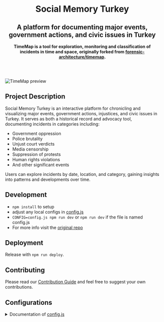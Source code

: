 <h1 align="center">Social Memory Turkey</h1>

<h2 align="center">
	A platform for documenting major events, government actions, and civic issues in Turkey
</h2>

<p align="center">
<strong>
	TimeMap is a tool for exploration, monitoring and classification of incidents in time and space, originally forked from <a href="https://github.com/forensic-architecture/timemap">forensic-architecture/timemap</a>.
</strong>
</p>
<br>
<br>

<!-- TODO: Replace this with a Turkey-specific screenshot once available 
The current image shows a mock-up based on the original template
-->
![TimeMap preview](docs/example-timemap.png)

## Project Description

Social Memory Turkey is an interactive platform for chronicling and visualizing major events, government actions, injustices, and civic issues in Turkey. It serves as both a historical record and advocacy tool, documenting incidents in categories including:

- Government oppression
- Police brutality
- Unjust court verdicts
- Media censorship
- Suppression of protests
- Human rights violations
- And other significant events

Users can explore incidents by date, location, and category, gaining insights into patterns and developments over time.

## Development
* `npm install` to setup
* adjust any local configs in [config.js](config.js)
* `CONFIG=config.js npm run dev` or `npm run dev` if the file is named config.js
* For more info visit the [original repo](https://github.com/forensic-architecture/timemap)


## Deployment
Release with `npm run deploy`. 

## Contributing
Please read our [Contribution Guide](./CONTRIBUTING.md) and feel free to suggest your own contributions.

## Configurations

<details>
<summary>Documentation of <a href="config.js">config.js</a> </summary>

* `SERVER_ROOT` - points to the API base address
* `XXXX_EXT` - points to the respective JSONs of the data, for events, sources, and associations
* `API_DATA` - data endpoint that can be downloaded or integrated into external apps/visualizations
* `MAPBOX_TOKEN` - used to load the custom styles
* `DATE_FMT` and `TIME_FMT` - how to consume the events' date/time from the API
* `store.app.map` - configures the initial map view and the UX limits
* `store.app.cluster` - configures how clusters/bubbles are grouped into larger clusters, larger `radius` means bigger cluster bubbles
* `store.app.timeline` - configure timeline ranges, zoom level options, and default range
* `store.app.intro` - the intro panel that shows on start
* `store.app.cover` - configuration for the full page cover, the `description` is a list of markdown entities, can also contain html
* `store.ui.colors` and `store.ui.maxNumOfColors` are applied to filters, as they are selected

Easiest way to deploy the static files is through 
* `nvm use 16`
* `npm run build` (rather: `CI=false npm run build`)
* copy the files to your server, for example to `/var/www/html`

</details>
